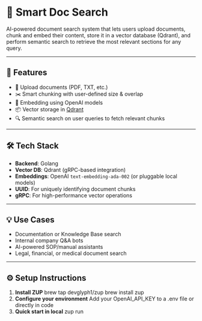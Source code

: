 # 📄 Smart Doc Search

AI-powered document search system that lets users upload documents, chunk and embed their content, store it in a vector database (Qdrant), and perform semantic search to retrieve the most relevant sections for any query.

---

## 🚀 Features

- 📂 Upload documents (PDF, TXT, etc.)
- ✂️ Smart chunking with user-defined size & overlap
- 🔎 Embedding using OpenAI models
- 📦 Vector storage in [Qdrant](https://qdrant.tech/)
- 🔍 Semantic search on user queries to fetch relevant chunks

---

## 🛠️ Tech Stack

- **Backend**: Golang
- **Vector DB**: Qdrant (gRPC-based integration)
- **Embeddings**: OpenAI `text-embedding-ada-002` (or pluggable local models)
- **UUID**: For uniquely identifying document chunks
- **gRPC**: For high-performance vector operations

---

## 💡 Use Cases

- Documentation or Knowledge Base search
- Internal company Q&A bots
- AI-powered SOP/manual assistants
- Legal, financial, or medical document search

---

## ⚙️ Setup Instructions

1. **Install ZUP**
   brew tap devglyph1/zup
   brew install zup
2. **Configure your environment**
   Add your OpenAI_API_KEY to a .env file or directly in code
3. **Quick start in local**
   zup run
